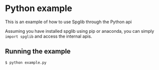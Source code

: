 # Python example

This is an example of how to use Spglib through the Python api

Assuming you have installed spglib using pip or anaconda, you can simply `import spglib` and access the internal apis.

## Running the example

```console
$ python example.py
```
